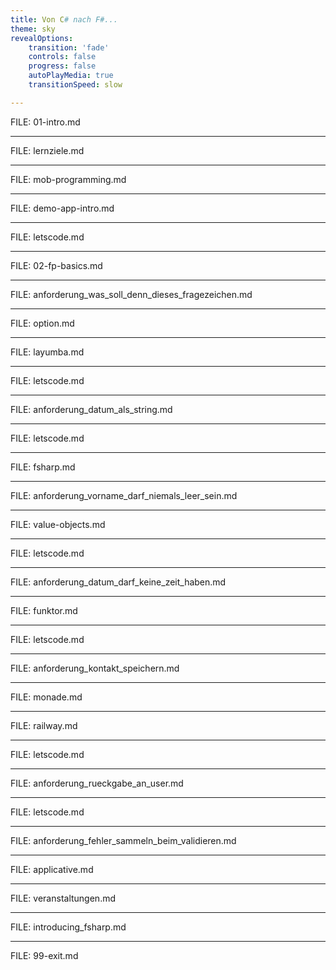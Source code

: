 ```yaml
---
title: Von C# nach F#...
theme: sky
revealOptions:
    transition: 'fade'
    controls: false
    progress: false
    autoPlayMedia: true
    transitionSpeed: slow

---
```


FILE: 01-intro.md

---

FILE: lernziele.md

---

FILE: mob-programming.md

---

FILE: demo-app-intro.md

---

FILE: letscode.md

---

FILE: 02-fp-basics.md

---

FILE: anforderung_was_soll_denn_dieses_fragezeichen.md

---

FILE: option.md

---

FILE: layumba.md

---

FILE: letscode.md

---

FILE: anforderung_datum_als_string.md

---

FILE: letscode.md

---

FILE: fsharp.md

---

FILE: anforderung_vorname_darf_niemals_leer_sein.md

---

FILE: value-objects.md

---

FILE: letscode.md

---

FILE: anforderung_datum_darf_keine_zeit_haben.md

---

FILE: funktor.md

---

FILE: letscode.md

---

FILE: anforderung_kontakt_speichern.md

---

FILE: monade.md

---

FILE: railway.md

---

FILE: letscode.md

---

FILE: anforderung_rueckgabe_an_user.md

---

FILE: letscode.md

---

FILE: anforderung_fehler_sammeln_beim_validieren.md

---

FILE: applicative.md

---

FILE: veranstaltungen.md

---

FILE: introducing_fsharp.md

---

FILE: 99-exit.md
